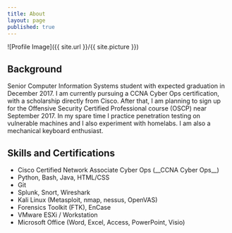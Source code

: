 ```yaml
---
title: About
layout: page
published: true
---
```

![Profile Image]({{ site.url }}/{{ site.picture }})

## Background

<p>Senior Computer Information Systems student with expected graduation in December 2017.  I am currently pursuing a CCNA Cyber Ops certification, with a scholarship directly from Cisco.  After that, I am planning to sign up for the Offensive Security Certified Professional course (OSCP) near September 2017.  In my spare time I practice penetration testing on vulnerable machines and I also experiment with homelabs.  I am also a mechanical keyboard enthusiast.</p>


<h2>Skills and Certifications</h2>

<ul class="skill-list">
	<li>Cisco Certified Network Associate Cyber Ops (__CCNA Cyber Ops__)</li>
  	<li>Python, Bash, Java, HTML/CSS</li>
  	<li>Git</li>
	<li>Splunk, Snort, Wireshark</li>
	<li>Kali Linux (Metasploit, nmap, nessus, OpenVAS)</li>
	<li>Forensics Toolkit (FTK), EnCase</li>
	<li>VMware ESXi / Workstation</li>
	<li>Microsoft Office (Word, Excel, Access, PowerPoint, Visio)</li>
</ul>

